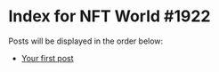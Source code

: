 # Index for NFT World #1922
Posts will be displayed in the order below:

- [Your first post](./001-first.md)

